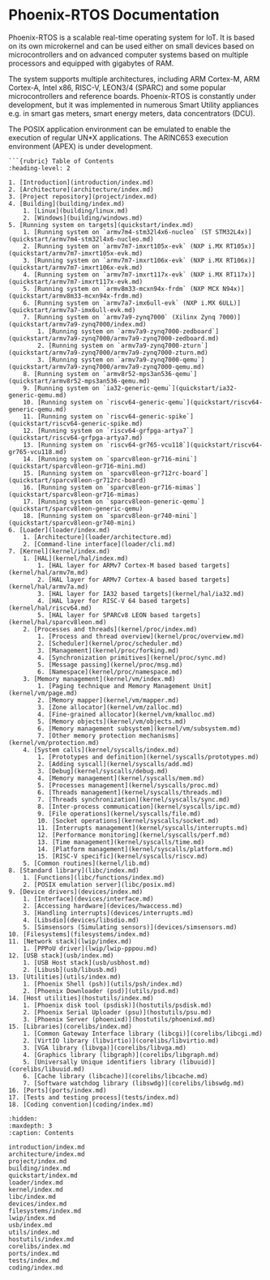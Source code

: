 <!-- Phoenix-RTOS documentation master file -->

# Phoenix-RTOS Documentation

Phoenix-RTOS is a scalable real-time operating system for IoT. It is based on its own microkernel and can be used
either on small devices based on microcontrollers and on advanced computer systems based on multiple processors and
equipped with gigabytes of RAM.

The system supports multiple architectures, including ARM Cortex-M, ARM Cortex-A, Intel x86, RISC-V, LEON3/4 (SPARC)
and some popular microcontrollers and reference boards. Phoenix-RTOS is constantly under development, but it was
implemented in numerous Smart Utility appliances e.g. in smart gas meters, smart energy meters, data concentrators
(DCU).

The POSIX application environment can be emulated to enable the execution of regular UN*X applications.
The ARINC653 execution environment (APEX) is under development.

```{only} html
```{rubric} Table of Contents
:heading-level: 2
```

```{only} html
1. [Introduction](introduction/index.md)
2. [Architecture](architecture/index.md)
3. [Project repository](project/index.md)
4. [Building](building/index.md)
    1. [Linux](building/linux.md)
    2. [Windows](building/windows.md)
5. [Running system on targets](quickstart/index.md)
    1. [Running system on `armv7m4-stm32l4x6-nucleo` (ST STM32L4x)](quickstart/armv7m4-stm32l4x6-nucleo.md)
    2. [Running system on `armv7m7-imxrt105x-evk` (NXP i.MX RT105x)](quickstart/armv7m7-imxrt105x-evk.md)
    3. [Running system on `armv7m7-imxrt106x-evk` (NXP i.MX RT106x)](quickstart/armv7m7-imxrt106x-evk.md)
    4. [Running system on `armv7m7-imxrt117x-evk` (NXP i.MX RT117x)](quickstart/armv7m7-imxrt117x-evk.md)
    5. [Running system on `armv8m33-mcxn94x-frdm` (NXP MCX N94x)](quickstart/armv8m33-mcxn94x-frdm.md)
    6. [Running system on `armv7a7-imx6ull-evk` (NXP i.MX 6ULL)](quickstart/armv7a7-imx6ull-evk.md)
    7. [Running system on `armv7a9-zynq7000` (Xilinx Zynq 7000)](quickstart/armv7a9-zynq7000/index.md)
        1. [Running system on `armv7a9-zynq7000-zedboard`](quickstart/armv7a9-zynq7000/armv7a9-zynq7000-zedboard.md)
        2. [Running system on `armv7a9-zynq7000-zturn`](quickstart/armv7a9-zynq7000/armv7a9-zynq7000-zturn.md)
        3. [Running system on `armv7a9-zynq7000-qemu`](quickstart/armv7a9-zynq7000/armv7a9-zynq7000-qemu.md)
    8. [Running system on `armv8r52-mps3an536-qemu`](quickstart/armv8r52-mps3an536-qemu.md)
    9. [Running system on `ia32-generic-qemu`](quickstart/ia32-generic-qemu.md)
    10. [Running system on `riscv64-generic-qemu`](quickstart/riscv64-generic-qemu.md)
    11. [Running system on `riscv64-generic-spike`](quickstart/riscv64-generic-spike.md)
    12. [Running system on `riscv64-grfpga-artya7`](quickstart/riscv64-grfpga-artya7.md)
    13. [Running system on `riscv64-gr765-vcu118`](quickstart/riscv64-gr765-vcu118.md)
    14. [Running system on `sparcv8leon-gr716-mini`](quickstart/sparcv8leon-gr716-mini.md)
    15. [Running system on `sparcv8leon-gr712rc-board`](quickstart/sparcv8leon-gr712rc-board)
    16. [Running system on `sparcv8leon-gr716-mimas`](quickstart/sparcv8leon-gr716-mimas)
    17. [Running system on `sparcv8leon-generic-qemu`](quickstart/sparcv8leon-generic-qemu)
    18. [Running system on `sparcv8leon-gr740-mini`](quickstart/sparcv8leon-gr740-mini)
6. [Loader](loader/index.md)
    1. [Architecture](loader/architecture.md)
    2. [Command-line interface](loader/cli.md)
7. [Kernel](kernel/index.md)
    1. [HAL](kernel/hal/index.md)
        1. [HAL layer for ARMv7 Cortex-M based based targets](kernel/hal/armv7m.md)
        2. [HAL layer for ARMv7 Cortex-A based based targets](kernel/hal/armv7a.md)
        3. [HAL layer for IA32 based targets](kernel/hal/ia32.md)
        4. [HAL layer for RISC-V 64 based targets](kernel/hal/riscv64.md)
        5. [HAL layer for SPARCv8 LEON based targets](kernel/hal/sparcv8leon.md)
    2. [Processes and threads](kernel/proc/index.md)
        1. [Process and thread overview](kernel/proc/overview.md)
        2. [Scheduler](kernel/proc/scheduler.md)
        3. [Management](kernel/proc/forking.md)
        4. [Synchronization primitives](kernel/proc/sync.md)
        5. [Message passing](kernel/proc/msg.md)
        6. [Namespace](kernel/proc/namespace.md)
    3. [Memory management](kernel/vm/index.md)
        1. [Paging technique and Memory Management Unit](kernel/vm/page.md)
        2. [Memory mapper](kernel/vm/mapper.md)
        3. [Zone allocator](kernel/vm/zalloc.md)
        4. [Fine-grained allocator](kernel/vm/kmalloc.md)
        5. [Memory objects](kernel/vm/objects.md)
        6. [Memory management subsystem](kernel/vm/subsystem.md)
        7. [Other memory protection mechanisms](kernel/vm/protection.md)
    4. [System calls](kernel/syscalls/index.md)
        1. [Prototypes and definition](kernel/syscalls/prototypes.md)
        2. [Adding syscall](kernel/syscalls/add.md)
        3. [Debug](kernel/syscalls/debug.md)
        4. [Memory management](kernel/syscalls/mem.md)
        5. [Processes management](kernel/syscalls/proc.md)
        6. [Threads management](kernel/syscalls/threads.md)
        7. [Threads synchronization](kernel/syscalls/sync.md)
        8. [Inter-process communication](kernel/syscalls/ipc.md)
        9. [File operations](kernel/syscalls/file.md)
        10. [Socket operations](kernel/syscalls/socket.md)
        11. [Interrupts management](kernel/syscalls/interrupts.md)
        12. [Performance monitoring](kernel/syscalls/perf.md)
        13. [Time management](kernel/syscalls/time.md)
        14. [Platform management](kernel/syscalls/platform.md)
        15. [RISC-V specific](kernel/syscalls/riscv.md)
    5. [Common routines](kernel/lib.md)
8. [Standard library](libc/index.md)
    1. [Functions](libc/functions/index.md)
    2. [POSIX emulation server](libc/posix.md)
9. [Device drivers](devices/index.md)
    1. [Interface](devices/interface.md)
    2. [Accessing hardware](devices/hwaccess.md)
    3. [Handling interrupts](devices/interrupts.md)
    4. [Libsdio](devices/libsdio.md)
    5. [Simsensors (Simulating sensors)](devices/simsensors.md)
10. [Filesystems](filesystems/index.md)
11. [Network stack](lwip/index.md)
    1. [PPPoU driver](lwip/lwip-pppou.md)
12. [USB stack](usb/index.md)
    1. [USB Host stack](usb/usbhost.md)
    2. [Libusb](usb/libusb.md)
13. [Utilities](utils/index.md)
    1. [Phoenix Shell (psh)](utils/psh/index.md)
    2. [Phoenix Downloader (psd)](utils/psd.md)
14. [Host utilities](hostutils/index.md)
    1. [Phoenix disk tool (psdisk)](hostutils/psdisk.md)
    2. [Phoenix Serial Uploader (psu)](hostutils/psu.md)
    3. [Phoenix Server (phoenixd)](hostutils/phoenixd.md)
15. [Libraries](corelibs/index.md)
    1. [Common Gateway Interface library (libcgi)](corelibs/libcgi.md)
    2. [VirtIO library (libvirtio)](corelibs/libvirtio.md)
    3. [VGA library (libvga)](corelibs/libvga.md)
    4. [Graphics library (libgraph)](corelibs/libgraph.md)
    5. [Universally Unique identifiers library (libuuid)](corelibs/libuuid.md)
    6. [Cache library (libcache)](corelibs/libcache.md)
    7. [Software watchdog library (libswdg)](corelibs/libswdg.md)
16. [Ports](ports/index.md)
17. [Tests and testing process](tests/index.md)
18. [Coding convention](coding/index.md)
```

```{toctree}
:hidden:
:maxdepth: 3
:caption: Contents

introduction/index.md
architecture/index.md
project/index.md
building/index.md
quickstart/index.md
loader/index.md
kernel/index.md
libc/index.md
devices/index.md
filesystems/index.md
lwip/index.md
usb/index.md
utils/index.md
hostutils/index.md
corelibs/index.md
ports/index.md
tests/index.md
coding/index.md
```
